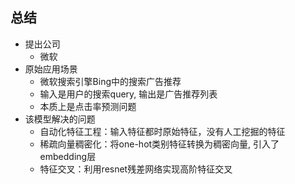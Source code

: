 ## 总结
- 提出公司
    - 微软
- 原始应用场景
    - 微软搜索引擎Bing中的搜索广告推荐
    - 输入是用户的搜索query, 输出是广告推荐列表
    - 本质上是点击率预测问题
- 该模型解决的问题
    - 自动化特征工程：输入特征都时原始特征，没有人工挖掘的特征
    - 稀疏向量稠密化：将one-hot类别特征转换为稠密向量, 引入了embedding层
    - 特征交叉：利用resnet残差网络实现高阶特征交叉


     
    
